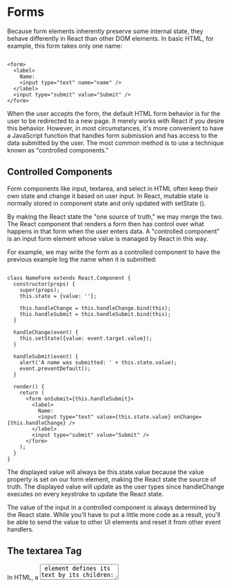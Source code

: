 # Forms

Because form elements inherently preserve some internal state, they behave differently in React than other DOM elements. In basic HTML, for example, this form takes only one name:

```

<form>
  <label>
    Name:
    <input type="text" name="name" />
  </label>
  <input type="submit" value="Submit" />
</form>

```

When the user accepts the form, the default HTML form behavior is for the user to be redirected to a new page. It merely works with React if you desire this behavior. However, in most circumstances, it's more convenient to have a JavaScript function that handles form submission and has access to the data submitted by the user. The most common method is to use a technique known as "controlled components."

## Controlled Components

Form components like input, textarea, and select in HTML often keep their own state and change it based on user input. In React, mutable state is normally stored in component state and only updated with setState ().

By making the React state the "one source of truth," we may merge the two. The React component that renders a form then has control over what happens in that form when the user enters data. A "controlled component" is an input form element whose value is managed by React in this way.

For example, we may write the form as a controlled component to have the previous example log the name when it is submitted:

```

class NameForm extends React.Component {
  constructor(props) {
    super(props);
    this.state = {value: ''};

    this.handleChange = this.handleChange.bind(this);
    this.handleSubmit = this.handleSubmit.bind(this);
  }

  handleChange(event) {
    this.setState({value: event.target.value});
  }

  handleSubmit(event) {
    alert('A name was submitted: ' + this.state.value);
    event.preventDefault();
  }

  render() {
    return (
      <form onSubmit={this.handleSubmit}>
        <label>
          Name:
          <input type="text" value={this.state.value} onChange={this.handleChange} />
        </label>
        <input type="submit" value="Submit" />
      </form>
    );
  }
}

```

The displayed value will always be this.state.value because the value property is set on our form element, making the React state the source of truth. The displayed value will update as the user types since handleChange executes on every keystroke to update the React state.

The value of the input in a controlled component is always determined by the React state. While you'll have to put a little more code as a result, you'll be able to send the value to other UI elements and reset it from other event handlers.

## The textarea Tag

In HTML, a <textarea> element defines its text by its children:

```

<textarea>
  Hello there, this is some text in a text area
</textarea>

```

In React, a <textarea> uses a value attribute instead. This way, a form using a <textarea> can be written very similarly to a form that uses a single-line input:

```

class EssayForm extends React.Component {
  constructor(props) {
    super(props);
    this.state = {
      value: 'Please write an essay about your favorite DOM element.'
    };

    this.handleChange = this.handleChange.bind(this);
    this.handleSubmit = this.handleSubmit.bind(this);
  }

  handleChange(event) {
    this.setState({value: event.target.value});
  }

  handleSubmit(event) {
    alert('An essay was submitted: ' + this.state.value);
    event.preventDefault();
  }

  render() {
    return (
      <form onSubmit={this.handleSubmit}>
        <label>
          Essay:
          <textarea value={this.state.value} onChange={this.handleChange} />
        </label>
        <input type="submit" value="Submit" />
      </form>
    );
  }
}

```

Notice that this.state.value is initialized in the constructor, so that the text area starts off with some text in it.

## The select Tag

In HTML, <select> creates a drop-down list. For example, this HTML creates a drop-down list of flavors:

```
<select>
  <option value="grapefruit">Grapefruit</option>
  <option value="lime">Lime</option>
  <option selected value="coconut">Coconut</option>
  <option value="mango">Mango</option>
</select>
```

Because of the selected property, the Coconut choice is initially picked. Instead of using the selected attribute on the root select tag, React uses the value attribute. In a controlled component, this is more convenient because you only have to change it once. Consider the following scenario:

```
class FlavorForm extends React.Component {
  constructor(props) {
    super(props);
    this.state = {value: 'coconut'};

    this.handleChange = this.handleChange.bind(this);
    this.handleSubmit = this.handleSubmit.bind(this);
  }

  handleChange(event) {
    this.setState({value: event.target.value});
  }

  handleSubmit(event) {
    alert('Your favorite flavor is: ' + this.state.value);
    event.preventDefault();
  }

  render() {
    return (
      <form onSubmit={this.handleSubmit}>
        <label>
          Pick your favorite flavor:
          <select value={this.state.value} onChange={this.handleChange}>
            <option value="grapefruit">Grapefruit</option>
            <option value="lime">Lime</option>
            <option value="coconut">Coconut</option>
            <option value="mango">Mango</option>
          </select>
        </label>
        <input type="submit" value="Submit" />
      </form>
    );
  }
}
```

Overall, this makes it so that <input type="text">, <textarea>, and <select> all work very similarly - they all accept a value attribute that you can use to implement a controlled component.

Note

You can pass an array into the value attribute, allowing you to select multiple options in a select tag:

```
<select multiple={true} value={['B', 'C']}>
```

## The file input Tag

In HTML, an <input type="file"> lets the user choose one or more files from their device storage to be uploaded to a server or manipulated by JavaScript via the File API.

<input type="file" />
Because its value is read-only, it is an uncontrolled component in React.

## Handling Multiple Inputs

When you need to handle multiple controlled input elements, you can add a name attribute to each element and let the handler function choose what to do based on the value of event.target.name.

For example:

```
class Reservation extends React.Component {
  constructor(props) {
    super(props);
    this.state = {
      isGoing: true,
      numberOfGuests: 2
    };

    this.handleInputChange = this.handleInputChange.bind(this);
  }

  handleInputChange(event) {
    const target = event.target;
    const value = target.type === 'checkbox' ? target.checked : target.value;
    const name = target.name;

    this.setState({
      [name]: value
    });
  }

  render() {
    return (
      <form>
        <label>
          Is going:
          <input
            name="isGoing"
            type="checkbox"
            checked={this.state.isGoing}
            onChange={this.handleInputChange} />
        </label>
        <br />
        <label>
          Number of guests:
          <input
            name="numberOfGuests"
            type="number"
            value={this.state.numberOfGuests}
            onChange={this.handleInputChange} />
        </label>
      </form>
    );
  }
}

```

Note how we used the ES6 computed property name syntax to update the state key corresponding to the given input name:

```

this.setState({
  [name]: value
});
```

It is equivalent to this ES5 code:

```

var partialState = {};
partialState[name] = value;
this.setState(partialState);
```

Also, since setState() automatically merges a partial state into the current state, we only needed to call it with the changed parts.

## Controlled Input Null Value

If you specify the value prop on a controlled component, the user will not be able to change the input unless you want them to. If you specify a value yet the input remains editable, you may have set value to undefined or null by accident.

This is demonstrated in the code below. (At first, the input is locked, but after a short delay, it becomes editable.)

```
ReactDOM.render(<input value="hi" />, mountNode);

setTimeout(function() {
  ReactDOM.render(<input value={null} />, mountNode);
}, 1000);
```
## Alternatives to Controlled Components

Because you must construct an event handler for every method your data can change and pipe all of the input information through a React component, using controlled components can be difficult at times. When converting an old codebase to React or integrating a React application with a non-React library, this can be extremely aggravating. In these cases, you might want to consider using uncontrolled components, a different approach to constructing input forms.

## Fully-Fledged Solutions

If you’re looking for a complete solution including validation, keeping track of the visited fields, and handling form submission, Formik is one of the popular choices. However, it is built on the same principles of controlled components and managing state — so don’t neglect to learn them.
